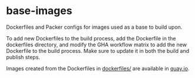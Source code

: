 # base-images

Dockerfiles and Packer configs for images used as a base to build upon.

To add new Dockerfiles to the build process, add the Dockerfile in the dockerfiles directory, and modify the GHA workflow matrix to add the new Dockerfile to the build process.  Make sure to update it in both the build and publish steps.

Images created from the Dockerfiles in [dockerfiles/](dockerfiles/) are available in [quay.io](https://quay.io/repository/unstructured-io/base-images?tab=tags).
